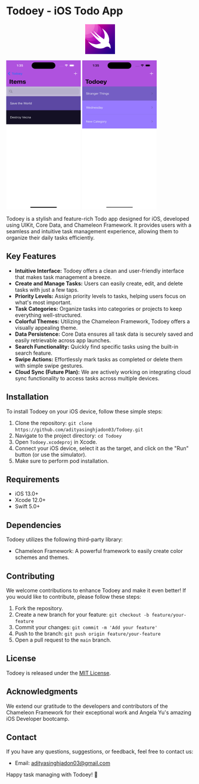 # Todoey - iOS Todo App
<p align="center">
<img src="images/logo.png" width="80" height="80">
</p>

<div class="row">
  <div class="column">
    <img src="images/image1.png" width="200" height="400">
    <img src="images/image2.png" width="200" height="400">
  </div>
</div>

Todoey is a stylish and feature-rich Todo app designed for iOS, developed using UIKit, Core Data, and Chameleon Framework. It provides users with a seamless and intuitive task management experience, allowing them to organize their daily tasks efficiently.

## Key Features

- **Intuitive Interface:** Todoey offers a clean and user-friendly interface that makes task management a breeze.
- **Create and Manage Tasks:** Users can easily create, edit, and delete tasks with just a few taps.
- **Priority Levels:** Assign priority levels to tasks, helping users focus on what's most important.
- **Task Categories:** Organize tasks into categories or projects to keep everything well-structured.
- **Colorful Themes:** Utilizing the Chameleon Framework, Todoey offers a visually appealing theme.
- **Data Persistence:** Core Data ensures all task data is securely saved and easily retrievable across app launches.
- **Search Functionality:** Quickly find specific tasks using the built-in search feature.
- **Swipe Actions:** Effortlessly mark tasks as completed or delete them with simple swipe gestures.
- **Cloud Sync (Future Plan):** We are actively working on integrating cloud sync functionality to access tasks across multiple devices.

## Installation

To install Todoey on your iOS device, follow these simple steps:

1. Clone the repository: `git clone https://github.com/adityasinghjadon03/Todoey.git`
2. Navigate to the project directory: `cd Todoey`
3. Open `Todoey.xcodeproj` in Xcode.
4. Connect your iOS device, select it as the target, and click on the "Run" button (or use the simulator).
5. Make sure to perform pod installation.

## Requirements

- iOS 13.0+
- Xcode 12.0+
- Swift 5.0+

## Dependencies

Todoey utilizes the following third-party library:

- Chameleon Framework: A powerful framework to easily create color schemes and themes.

## Contributing

We welcome contributions to enhance Todoey and make it even better! If you would like to contribute, please follow these steps:

1. Fork the repository.
2. Create a new branch for your feature: `git checkout -b feature/your-feature`
3. Commit your changes: `git commit -m 'Add your feature'`
4. Push to the branch: `git push origin feature/your-feature`
5. Open a pull request to the `main` branch.

## License

Todoey is released under the [MIT License](LICENSE).

## Acknowledgments

We extend our gratitude to the developers and contributors of the Chameleon Framework for their exceptional work and Angela Yu's amazing iOS Developer bootcamp.

## Contact

If you have any questions, suggestions, or feedback, feel free to contact us:

- Email: adityasinghjadon03@gmail.com

Happy task managing with Todoey! 🚀

